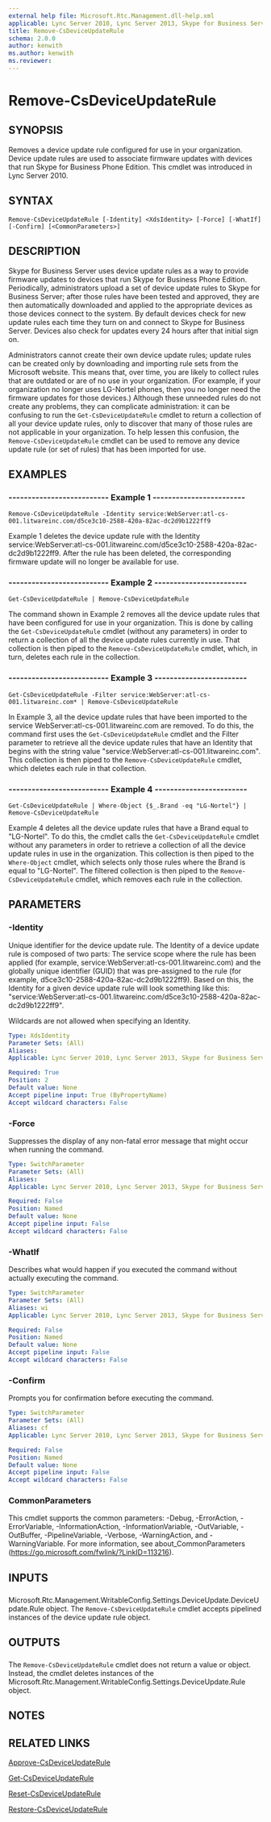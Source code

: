 ```yaml
---
external help file: Microsoft.Rtc.Management.dll-help.xml
applicable: Lync Server 2010, Lync Server 2013, Skype for Business Server 2015, Skype for Business Server 2019
title: Remove-CsDeviceUpdateRule
schema: 2.0.0
author: kenwith
ms.author: kenwith
ms.reviewer:
---
```


# Remove-CsDeviceUpdateRule

## SYNOPSIS
Removes a device update rule configured for use in your organization.
Device update rules are used to associate firmware updates with devices that run Skype for Business Phone Edition.
This cmdlet was introduced in Lync Server 2010.


## SYNTAX

```
Remove-CsDeviceUpdateRule [-Identity] <XdsIdentity> [-Force] [-WhatIf] [-Confirm] [<CommonParameters>]
```

## DESCRIPTION
Skype for Business Server uses device update rules as a way to provide firmware updates to devices that run Skype for Business Phone Edition.
Periodically, administrators upload a set of device update rules to Skype for Business Server; after those rules have been tested and approved, they are then automatically downloaded and applied to the appropriate devices as those devices connect to the system.
By default devices check for new update rules each time they turn on and connect to Skype for Business Server.
Devices also check for updates every 24 hours after that initial sign on.

Administrators cannot create their own device update rules; update rules can be created only by downloading and importing rule sets from the Microsoft website.
This means that, over time, you are likely to collect rules that are outdated or are of no use in your organization.
(For example, if your organization no longer uses LG-Nortel phones, then you no longer need the firmware updates for those devices.) Although these unneeded rules do not create any problems, they can complicate administration: it can be confusing to run the `Get-CsDeviceUpdateRule` cmdlet to return a collection of all your device update rules, only to discover that many of those rules are not applicable in your organization.
To help lessen this confusion, the `Remove-CsDeviceUpdateRule` cmdlet can be used to remove any device update rule (or set of rules) that has been imported for use.


## EXAMPLES

### -------------------------- Example 1 ------------------------
```
Remove-CsDeviceUpdateRule -Identity service:WebServer:atl-cs-001.litwareinc.com/d5ce3c10-2588-420a-82ac-dc2d9b1222ff9
```

Example 1 deletes the device update rule with the Identity service:WebServer:atl-cs-001.litwareinc.com/d5ce3c10-2588-420a-82ac-dc2d9b1222ff9.
After the rule has been deleted, the corresponding firmware update will no longer be available for use.


### -------------------------- Example 2 ------------------------
```
Get-CsDeviceUpdateRule | Remove-CsDeviceUpdateRule
```

The command shown in Example 2 removes all the device update rules that have been configured for use in your organization.
This is done by calling the `Get-CsDeviceUpdateRule` cmdlet (without any parameters) in order to return a collection of all the device update rules currently in use.
That collection is then piped to the `Remove-CsDeviceUpdateRule` cmdlet, which, in turn, deletes each rule in the collection.


### -------------------------- Example 3 ------------------------
```
Get-CsDeviceUpdateRule -Filter service:WebServer:atl-cs-001.litwareinc.com* | Remove-CsDeviceUpdateRule
```

In Example 3, all the device update rules that have been imported to the service WebServer:atl-cs-001.litwareinc.com are removed.
To do this, the command first uses the `Get-CsDeviceUpdateRule` cmdlet and the Filter parameter to retrieve all the device update rules that have an Identity that begins with the string value "service:WebServer:atl-cs-001.litwareinc.com".
This collection is then piped to the `Remove-CsDeviceUpdateRule` cmdlet, which deletes each rule in that collection.


### -------------------------- Example 4 ------------------------
```
Get-CsDeviceUpdateRule | Where-Object {$_.Brand -eq "LG-Nortel"} | Remove-CsDeviceUpdateRule
```

Example 4 deletes all the device update rules that have a Brand equal to "LG-Nortel".
To do this, the cmdlet calls the `Get-CsDeviceUpdateRule` cmdlet without any parameters in order to retrieve a collection of all the device update rules in use in the organization.
This collection is then piped to the `Where-Object` cmdlet, which selects only those rules where the Brand is equal to "LG-Nortel".
The filtered collection is then piped to the `Remove-CsDeviceUpdateRule` cmdlet, which removes each rule in the collection.


## PARAMETERS

### -Identity
Unique identifier for the device update rule.
The Identity of a device update rule is composed of two parts: The service scope where the rule has been applied (for example, service:WebServer:atl-cs-001.litwareinc.com) and the globally unique identifier (GUID) that was pre-assigned to the rule (for example, d5ce3c10-2588-420a-82ac-dc2d9b1222ff9).
Based on this, the Identity for a given device update rule will look something like this: "service:WebServer:atl-cs-001.litwareinc.com/d5ce3c10-2588-420a-82ac-dc2d9b1222ff9".

Wildcards are not allowed when specifying an Identity.

```yaml
Type: XdsIdentity
Parameter Sets: (All)
Aliases: 
Applicable: Lync Server 2010, Lync Server 2013, Skype for Business Server 2015, Skype for Business Server 2019

Required: True
Position: 2
Default value: None
Accept pipeline input: True (ByPropertyName)
Accept wildcard characters: False
```

### -Force
Suppresses the display of any non-fatal error message that might occur when running the command.

```yaml
Type: SwitchParameter
Parameter Sets: (All)
Aliases: 
Applicable: Lync Server 2010, Lync Server 2013, Skype for Business Server 2015, Skype for Business Server 2019

Required: False
Position: Named
Default value: None
Accept pipeline input: False
Accept wildcard characters: False
```

### -WhatIf
Describes what would happen if you executed the command without actually executing the command.

```yaml
Type: SwitchParameter
Parameter Sets: (All)
Aliases: wi
Applicable: Lync Server 2010, Lync Server 2013, Skype for Business Server 2015, Skype for Business Server 2019

Required: False
Position: Named
Default value: None
Accept pipeline input: False
Accept wildcard characters: False
```

### -Confirm
Prompts you for confirmation before executing the command.

```yaml
Type: SwitchParameter
Parameter Sets: (All)
Aliases: cf
Applicable: Lync Server 2010, Lync Server 2013, Skype for Business Server 2015, Skype for Business Server 2019

Required: False
Position: Named
Default value: None
Accept pipeline input: False
Accept wildcard characters: False
```

### CommonParameters
This cmdlet supports the common parameters: -Debug, -ErrorAction, -ErrorVariable, -InformationAction, -InformationVariable, -OutVariable, -OutBuffer, -PipelineVariable, -Verbose, -WarningAction, and -WarningVariable. For more information, see about_CommonParameters (https://go.microsoft.com/fwlink/?LinkID=113216).

## INPUTS

###  
Microsoft.Rtc.Management.WritableConfig.Settings.DeviceUpdate.DeviceUpdate.Rule object.
The `Remove-CsDeviceUpdateRule` cmdlet accepts pipelined instances of the device update rule object.

## OUTPUTS

###  
The `Remove-CsDeviceUpdateRule` cmdlet does not return a value or object.
Instead, the cmdlet deletes instances of the Microsoft.Rtc.Management.WritableConfig.Settings.DeviceUpdate.Rule object.

## NOTES

## RELATED LINKS

[Approve-CsDeviceUpdateRule](Approve-CsDeviceUpdateRule.md)

[Get-CsDeviceUpdateRule](Get-CsDeviceUpdateRule.md)

[Reset-CsDeviceUpdateRule](Reset-CsDeviceUpdateRule.md)

[Restore-CsDeviceUpdateRule](Restore-CsDeviceUpdateRule.md)

